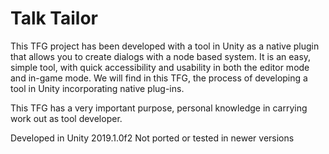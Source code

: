 # Talk Tailor

This TFG project has been developed with a tool in Unity as a native 
plugin that allows you to create dialogs with a node based system. It is an easy, simple 
tool, with quick accessibility and usability in both the editor mode and in-game mode. 
We will find in this TFG, the process of developing a tool in Unity incorporating native 
plug-ins.

This TFG has a very important purpose, personal knowledge in carrying work 
out as tool developer.

Developed in Unity 2019.1.0f2
Not ported or tested in newer versions
